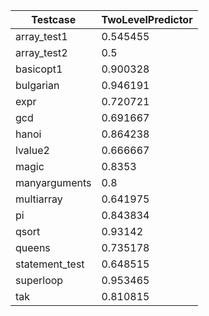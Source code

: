 |Testcase| TwoLevelPredictor |
|----|-------------------|
|array_test1| 0.545455          |
|array_test2| 0.5               |
|basicopt1| 0.900328          |
|bulgarian| 0.946191          |
|expr| 0.720721          |
|gcd| 0.691667          |
|hanoi| 0.864238          |
|lvalue2| 0.666667          |
|magic| 0.8353            |
|manyarguments| 0.8               |
|multiarray| 0.641975          |
|pi| 0.843834          |
|qsort| 0.93142           |
|queens| 0.735178          |
|statement_test| 0.648515          |
|superloop| 0.953465          |
|tak| 0.810815          |
